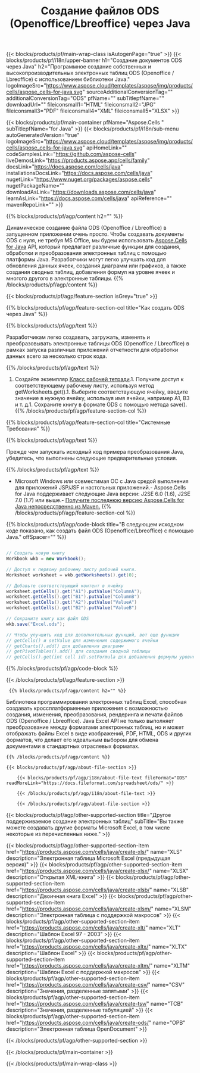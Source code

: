 ﻿---
title: Создание файлов ODS (Openoffice/Lbreoffice) через Java 
url: /ru/java/create-ods/ 
description: Java Пример кода для создания документов ODS. Используйте этот код для создания файлов ODS (Openoffice/Lbreoffice) в настольном или веб-приложении на основе Java.
---
{{< blocks/products/pf/main-wrap-class isAutogenPage="true" >}}
{{< blocks/products/pf/i18n/upper-banner h1="Создание документов ODS через Java" h2="Программное создание собственных и высокопроизводительных электронных таблиц ODS (Openoffice / Lbreoffice) с использованием библиотеки Java." logoImageSrc="https://www.aspose.cloud/templates/aspose/img/products/cells/aspose_cells-for-java.svg" sourceAdditionalConversionTag="" additionalConversionTag="ODS" pfName="" subTitlepfName="" downloadUrl="" fileiconsmall1="HTML" fileiconsmall2="JPG" fileiconsmall3="PDF" fileiconsmall4="XML" fileiconsmall5="XLSX" >}}

{{< blocks/products/pf/main-container pfName="Aspose.Cells " subTitlepfName="for Java" >}}
{{< blocks/products/pf/i18n/sub-menu autoGeneratedVersion="true" logoImageSrc="https://www.aspose.cloud/templates/aspose/img/products/cells/aspose_cells-for-java.svg" apiHomeLink="" codeSamplesLink="https://github.com/aspose-cells" liveDemosLink="https://products.aspose.app/cells/family" docsLink="https://docs.aspose.com/cells/java" installationsDocsLink="https://docs.aspose.com/cells/java" nugetLink="https://www.nuget.org/packages/aspose.cells" nugetPackageName="" downloadAsLink="https://downloads.aspose.com/cells/java" learnAsLink="https://docs.aspose.com/cells/java" apiReference="" mavenRepoLink="" >}}

{{% blocks/products/pf/agp/content h2="" %}}

 Динамическое создание файла ODS (Openoffice / Lbreoffice) в запущенном приложении очень просто. Чтобы создавать документы ODS с нуля, не требуя MS Office, мы будем использовать
 [Aspose.Cells for Java](https://products.aspose.com/cells/java) 
 API, который предлагает различные функции для создания, обработки и преобразования электронных таблиц с помощью платформы Java. Разработчики могут легко улучшать код для обновления данных ячеек, создания диаграмм или графиков, а также создания сводных таблиц, добавления формул на уровне ячеек и многого другого в электронные таблицы.
{{% /blocks/products/pf/agp/content %}}

{{< blocks/products/pf/agp/feature-section isGrey="true" >}}

{{% blocks/products/pf/agp/feature-section-col title="Как создать ODS через Java" %}}

{{% blocks/products/pf/agp/text %}}

 Разработчикам легко создавать, загружать, изменять и преобразовывать электронные таблицы ODS (Openoffice / Lbreoffice) в рамках запуска различных приложений отчетности для обработки данных всего за несколько строк кода.

{{% /blocks/products/pf/agp/text %}}

1. Создайте экземпляр [Класс рабочей тетради](https://apireference.aspose.com/cells/java/com.aspose.cells/Workbook).1. Получите доступ к соответствующему рабочему листу, используя метод getWorksheets.get().1. Выберите соответствующую ячейку, введите значение в нужную ячейку, используя имя ячейки, например A1, B3 и т. д.1. Сохраните книгу в формате ODS с помощью метода save().
{{% /blocks/products/pf/agp/feature-section-col %}}

{{% blocks/products/pf/agp/feature-section-col title="Системные Требования" %}}

{{% blocks/products/pf/agp/text %}}

Прежде чем запускать исходный код примера преобразования Java, убедитесь, что выполнены следующие предварительные условия.  

{{% /blocks/products/pf/agp/text %}}

- Microsoft Windows или совместимая ОС с Java средой выполнения для приложений JSP/JSF и настольных приложений.- Aspose.Cells for Java поддерживает следующие Java версии: J2SE 6.0 (1.6), J2SE 7.0 (1.7) или выше.- [Получите последнюю версию Aspose.Cells for Java непосредственно из Maven.](https://docs.aspose.com/cells/java/installation/) 
{{% /blocks/products/pf/agp/feature-section-col %}}

{{% blocks/products/pf/agp/code-block title="В следующем исходном коде показано, как создать файл ODS (Openoffice/Lbreoffice) с помощью Java." offSpacer="" %}}

```cs

// Создать новую книгу
Workbook wkb = new Workbook();

// Доступ к первому рабочему листу рабочей книги.
Worksheet worksheet = wkb.getWorksheets().get(0);

// Добавьте соответствующий контент в ячейку
worksheet.getCells().get("A1").putValue("ColumnA");
worksheet.getCells().get("B1").putValue("ColumnB")
worksheet.getCells().get("A2").putValue("ValueA")
worksheet.getCells().get("B2").putValue("ValueB")

// Сохраните книгу как файл ODS
wkb.save("Excel.ods"); 

// Чтобы улучшить код для дополнительных функций, вот еще функции
// getCells() и setValue для изменения содержимого ячейки
// getCharts().add() для добавления диаграмм
// getPivotTables().add() для создания сводной таблицы
// getCells().get(int cell id).setFormula для добавления формулы уровня ячейки


```

{{% /blocks/products/pf/agp/code-block %}}

{{< /blocks/products/pf/agp/feature-section >}}

<!-- aboutfile Starts -->

     
     {{% blocks/products/pf/agp/content h2="" %}}

 Библиотека программирования электронных таблиц Excel, способная создавать кроссплатформенные приложения с возможностью создания, изменения, преобразования, рендеринга и печати файлов ODS (Openoffice / Lbreoffice). Java Excel API не только выполняет преобразование между форматами электронных таблиц, но и может отображать файлы Excel в виде изображений, PDF, HTML, ODS и других форматов, что делает его идеальным выбором для обмена документами в стандартных отраслевых форматах.



    {{% /blocks/products/pf/agp/content %}}

    {{< blocks/products/pf/agp/about-file-section >}}

        {{< blocks/products/pf/agp/i18n/about-file-text fileFormat="ODS" readMoreLink="https://docs.fileformat.com/spreadsheet/ods/" >}}

        {{< /blocks/products/pf/agp/i18n/about-file-text >}}

        {{< /blocks/products/pf/agp/about-file-section >}}

          

<!-- aboutfile Ends -->

{{< blocks/products/pf/agp/other-supported-section title="Другое поддерживаемое создание электронных таблиц" subTitle="Вы также можете создавать другие форматы Microsoft Excel, в том числе некоторые из перечисленных ниже." >}}

{{< blocks/products/pf/agp/other-supported-section-item href="https://products.aspose.com/cells/java/create-xls/" name="XLS" description="Электронная таблица Microsoft Excel (предыдущая версия)" >}} 
{{< blocks/products/pf/agp/other-supported-section-item href="https://products.aspose.com/cells/java/create-xlsx/" name="XLSX" description="Открытая XML-книга" >}} 
{{< blocks/products/pf/agp/other-supported-section-item href="https://products.aspose.com/cells/java/create-xlsb/" name="XLSB" description="Двоичная книга Excel" >}} 
{{< blocks/products/pf/agp/other-supported-section-item href="https://products.aspose.com/cells/java/create-xlsm/" name="XLSM" description="Электронная таблица с поддержкой макросов" >}} 
{{< blocks/products/pf/agp/other-supported-section-item href="https://products.aspose.com/cells/java/create-xlt/" name="XLT" description="Шаблон Excel 97 - 2003" >}} 
{{< blocks/products/pf/agp/other-supported-section-item href="https://products.aspose.com/cells/java/create-xltx/" name="XLTX" description="Шаблон Excel" >}} 
{{< blocks/products/pf/agp/other-supported-section-item href="https://products.aspose.com/cells/java/create-xltm/" name="XLTM" description="Шаблон Excel с поддержкой макросов" >}} 
{{< blocks/products/pf/agp/other-supported-section-item href="https://products.aspose.com/cells/java/create-csv/" name="CSV" description="Значения, разделенные запятыми" >}} 
{{< blocks/products/pf/agp/other-supported-section-item href="https://products.aspose.com/cells/java/create-tsv/" name="ТСВ" description="Значения, разделенные табуляцией" >}} 
{{< blocks/products/pf/agp/other-supported-section-item href="https://products.aspose.com/cells/java/create-ods/" name="ОРВ" description="Электронная таблица OpenDocument" >}} 

{{< /blocks/products/pf/agp/other-supported-section >}}

{{< /blocks/products/pf/main-container >}}
    
{{< /blocks/products/pf/main-wrap-class >}}
